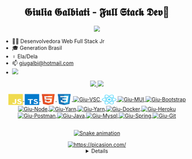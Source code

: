 ###  <h1  align="center"> 𝕲𝖎𝖚𝖑𝖎𝖆 𝕲𝖆𝖑𝖇𝖎𝖆𝖙𝖎 - 𝕱𝖚𝖑𝖑 𝕾𝖙𝖆𝖈𝖐 𝕯𝖊𝖛🚀 </h1> 

<p align="center">
  <a href="https://github.com/giugalbiati/readme-typing-svg"><img src="https://readme-typing-svg.herokuapp.com/?lines=Full-stack%20web%20developer;Always%20learning%20new%20things&font=Fira%20Code&center=true&width=440&height=45&color=f75c7e&vCenter=true&size=22"  ></a>
</p>

- 👩‍💻 Desenvolvedora Web Full Stack Jr                                 
- 🎓 Generation Brasil
- ♀️ Ela/Dela
- 📫 giugalbi@hotmail.com
- <a href="https://www.linkedin.com/in/giulia-galbiati-544bab1b1/" target="_blank"><img src="https://img.shields.io/badge/-LinkedIn-%230077B5?style=for-the-badge&logo=linkedin&logoColor=white" target="_blank"></a> 

<div align="center">
  <a href="https://github.com/giugalbiati">
    <img height="180cm" src="https://github-readme-stats.vercel.app/api?username=giugalbiati&show_icons=true&theme=radical&include_all_commits=true&count_private=true"/>
    <img height="180cm" src="https://github-readme-stats.vercel.app/api/top-langs/?username=giugalbiati&layout=compact&langs_count=7&theme=radical"/>
</div> 

<div style="display: inline_block" align="center"><br>
  <img align="center" alt="Giu-Js" height="30" width="40" src="https://raw.githubusercontent.com/devicons/devicon/master/icons/javascript/javascript-plain.svg">
  <img align="center" alt="Giu-Ts" height="30" width="40" src="https://raw.githubusercontent.com/devicons/devicon/master/icons/typescript/typescript-plain.svg">
  <img align="center" alt="Giu-HTML" height="30" width="40" src="https://raw.githubusercontent.com/devicons/devicon/master/icons/html5/html5-original.svg">
  <img align="center" alt="Giu-CSS" height="30" width="40" src="https://raw.githubusercontent.com/devicons/devicon/master/icons/css3/css3-original.svg">
  <img align="center" alt="Giu-VSC" height="30" width="40" src="https://cdn.jsdelivr.net/gh/devicons/devicon/icons/vscode/vscode-original.svg" />
  <img align="center" alt="Giu-React" height="30" width="40" src="https://raw.githubusercontent.com/devicons/devicon/master/icons/react/react-original.svg">
  <img align="center" alt="Giu-MUI" height="30" width="40" src="https://cdn.jsdelivr.net/gh/devicons/devicon/icons/materialui/materialui-original.svg" />
  <img align="center" alt="Giu-Bootstrap" height="30" width="40" src="https://cdn.jsdelivr.net/gh/devicons/devicon/icons/bootstrap/bootstrap-plain.svg" />
  <img align="center" alt="Giu-Node" height="30" width="40" src="https://cdn.jsdelivr.net/gh/devicons/devicon/icons/nodejs/nodejs-original.svg" />
  <img align="center" alt="Giu-Yarn" height="30" width="40" src="https://cdn.jsdelivr.net/gh/devicons/devicon/icons/yarn/yarn-original.svg" />
  <img align="center" alt="Giu-Yarn" height="30" width="40" src="https://cdn.jsdelivr.net/gh/devicons/devicon/icons/figma/figma-original.svg" />
  <img align="center" alt="Giu-Docker" height="30" width="40" src="https://cdn.jsdelivr.net/gh/devicons/devicon/icons/docker/docker-plain.svg" />
  <img align="center" alt="Giu-Heroku" height="30" width="40" src="https://cdn.jsdelivr.net/gh/devicons/devicon/icons/heroku/heroku-plain.svg" />
  <img align="center" alt="Giu-Postman" height="30" width="30" src="https://img.icons8.com/external-tal-revivo-color-tal-revivo/24/000000/external-postman-is-the-only-complete-api-development-environment-logo-color-tal-revivo.png"/>
  <img align="center" alt="Giu-Java" height="30" width="40" src="https://cdn.jsdelivr.net/gh/devicons/devicon/icons/java/java-original.svg" />
  <img align="center" alt="Giu-Mysql" height="30" width="40" src="https://cdn.jsdelivr.net/gh/devicons/devicon/icons/mysql/mysql-plain.svg" />
  <img align="center" alt="Giu-Spring" height="30" width="40" src="https://cdn.jsdelivr.net/gh/devicons/devicon/icons/spring/spring-original.svg" />
  <img align="center" alt="Giu-Git" height="30" width="40" src="https://cdn.jsdelivr.net/gh/devicons/devicon/icons/git/git-plain.svg" />
  
  ##

</div>
  
<div align="center">
  
  ![Snake animation](https://github.com/giugalbiati/giugalbiati/blob/output/github-contribution-grid-snake.svg)
  
</div>
  
<div align="center">
  <a href="https://picasion.com/"><img src="https://i.picasion.com/pic92/aae7b9b25b3465ddb821f20ef1338d6c.gif" width="300" height="264" border="0" alt="https://picasion.com/" /></a><br /><a href="https://picasion.com/"></a>
  <details>
  <br>
  <a href='https://delasartes.vercel.app/home' target="_blank"> <p align="center"> ᴅᴇʟᴀsᴀʀᴛᴇs🎨 </p>
    
  <a href='https://delasartes.vercel.app/home' target="_blank"> <p align="center"> <img  alt="Logo_delasArtes" height="200" width="600" src="https://imgur.com/Kmll7cQ.png"></p>
  </a>
  
  <p align="center"> ᴘʀᴏᴊᴇᴛᴏ ʀᴇᴀʟɪᴢᴀᴅᴏ ᴅᴜʀᴀɴᴛᴇ ᴏ ʙᴏᴏᴛᴄᴀᴍᴘ ᴅᴀ ɢᴇɴᴇʀᴀᴛɪᴏɴ ʙʀᴀsɪʟ </p>
  
 <p>E-commerce em formato de galeria online, com objetivo de proporcionar a mulheres artistas/artesãs, especificamente as de minorias sociais/classes baixas, a oportunidade de vender seus produtos mundialmente com lucros justos, alta visibilidade e chances de crescimento no ramo artístico.</p>

<br>
  </details>
</div>
 


  
